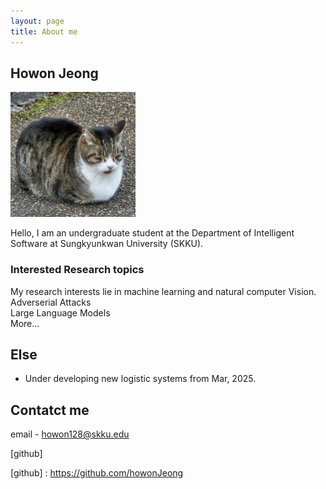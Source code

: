 ```yaml
---
layout: page
title: About me
---
```

## Howon Jeong

<img src="../prof.jpeg" width="200" height="200"/>

Hello, I am an undergraduate student at the Department of Intelligent Software at Sungkyunkwan University (SKKU).

### Interested Research topics

My research interests lie in machine learning and natural computer Vision.\
Adverserial Attacks\
Large Language Models\
More...

## Else

- Under developing new logistic systems from Mar, 2025.

## Contatct me
email - howon128@skku.edu


[github]



[github] : https://github.com/howonJeong
